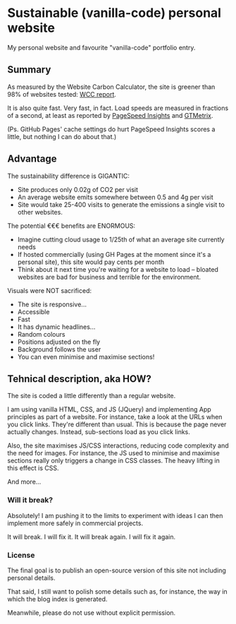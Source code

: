 # Sustainable (vanilla-code) personal website
My personal website and favourite "vanilla-code" portfolio entry.

## Summary
As measured by the Website Carbon Calculator, the site is greener than 98% of websites tested: [WCC report](https://www.websitecarbon.com/website/josebolanos-xyz/).

It is also quite fast. Very fast, in fact. Load speeds are measured in fractions of a second, at least as reported by [PageSpeed Insights](https://pagespeed.web.dev/analysis/https-www-josebolanos-xyz/wjdc79raih?form_factor=desktop) and [GTMetrix](https://gtmetrix.com/reports/www.josebolanos.xyz/K3Pk1msj/).

(Ps. GitHub Pages' cache settings do hurt PageSpeed Insights scores a little, but nothing I can do about that.)

## Advantage
The sustainability difference is GIGANTIC:
* Site produces only 0.02g of CO2 per visit
* An average website emits somewhere between 0.5 and 4g per visit
* Site would take 25-400 visits to generate the emissions a single visit to other websites.

The potential €€€ benefits are ENORMOUS:
* Imagine cutting cloud usage to 1/25th of what an average site currently needs
* If hosted commercially (using GH Pages at the moment since it's a personal site), this site would pay cents per month
* Think about it next time you're waiting for a website to load – bloated websites are bad for business and terrible for the environment.

Visuals were NOT sacrificed:
* The site is responsive...
* Accessible
* Fast
* It has dynamic headlines...
* Random colours
* Positions adjusted on the fly
* Background follows the user
* You can even minimise and maximise sections!

## Tehnical description, aka HOW?
The site is coded a little differently than a regular website.

I am using vanilla HTML, CSS, and JS (JQuery) and implementing App principles as part of a website. For instance, take a look at the URLs when you click links. They're different than usual. This is because the page never actually changes. Instead, sub-sections load as you click links.

Also, the site maximises JS/CSS interactions, reducing code complexity and the need for images. For instance, the JS used to minimise and maximise sections really only triggers a change in CSS classes. The heavy lifting in this effect is CSS.

And more...

### Will it break?
Absolutely! I am pushing it to the limits to experiment with ideas I can then implement more safely in commercial projects.

It will break. I will fix it. It will break again. I will fix it again.

### License
The final goal is to publish an open-source version of this site not including personal details. 

That said, I still want to polish some details such as, for instance, the way in which the blog index is generated.

Meanwhile, please do not use without explicit permission.